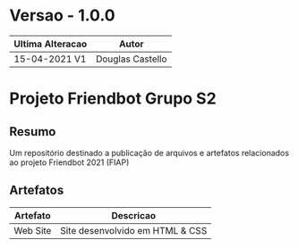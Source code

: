 # Versao - 1.0.0

|Ultima Alteracao|Autor|
|----------------|-----|
|15-04-2021 V1|Douglas Castello

# Projeto Friendbot Grupo S2

## Resumo
Um repositório destinado a publicação de arquivos e artefatos relacionados ao projeto Friendbot 2021 (FIAP)

## Artefatos
Artefato | Descricao |
--- | --- |
Web Site | Site desenvolvido em HTML & CSS |
